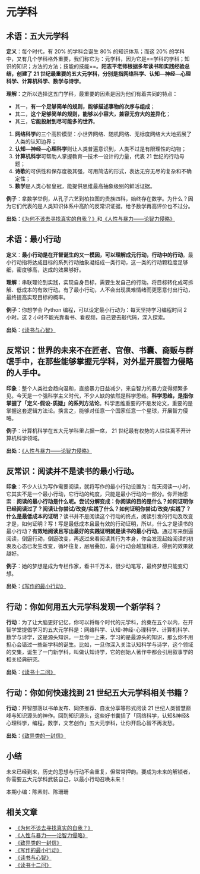 # 元学科

## 术语：五大元学科

**定义**：每个时代，有 20% 的学科会诞生 80% 的知识体系；而这 20% 的学科中，又有几个学科格外重要，我们称它为：元学科，因为它是==学科的学科；知识的知识；方法的方法；技能的技能==。**阳志平老师根据多年读书和实践经验总结，创建了 21 世纪最重要的五大元学科，分别是指网络科学、认知—神经—心理科学、计算机科学、数学与诗学**。

**理解**：之所以选择这五门学科，最重要的因素是因为他们有着共同的特点：

- 其一，**有一个足够简单的规则，能够描述事物的次序与组成**；
- 其二，**这个足够简单的规则，能够以小容大，兼容无穷大的差异化**； 
- 其三，**它能投射到尽可能多的世界**。

1. **网络科学**的三个高阶模型：小世界网络、随机网络、无标度网络大大地拓展了人类的认知边界；
2. **认知—神经—心理科学**则让人类普遍意识到，人类不过是有限理性的动物；
3. **计算机科学**可帮助人掌握教育—技术—设计的力量，代表 21 世纪的行动母题；
4. **诗歌**的可供性和保存度极其强，可用简洁的形式，表达无穷无尽的复杂和不确定性；
5. **数学**是人类心智皇冠，能提供思维最高抽象级别的鲜活证据。

**例子**：拿数学举例，从孔子六艺到柏拉图的贵族四科，始终存在数学。为什么？因为它们代表的是人类知识体系中高阶的反常识证据，给予数学再高评价也不过分。

**出处**：[《为何不该去寻找真实的自我？》](http://mp.weixin.qq.com/s?__biz=MzA4ODM4ODQ3MQ==&mid=2651930180&idx=2&sn=847ea04180a852110488ef6415e09613&chksm=8bcf785cbcb8f14ad12959968cc62b0709491d4fc0ffeb8684e5b4a48aaaa997d2d27678648a&scene=4#wechat_redirect)和[《人性与暴力——论智力侵略》](http://mp.weixin.qq.com/s?__biz=MzA4ODM4ODQ3MQ==&mid=2651930103&idx=1&sn=7313b9146e762dc2870ca7aa99f265f8&chksm=8bcf7befbcb8f2f99102dc18038518e1dcdc6e89ec2864511ad0befd9e1a3cf27e82e9930999&scene=4#wechat_redirect)

## 术语：最小行动

**定义**：**最小行动是在开智诞生的又一模因，可以理解成元行动，行动中的行动**。最小行动指将达成目标的系列行动抽象凝结成一类行动，这一类的行动颗粒度足够细，密度够高，达成的效果够好。

**理解**：串联理论到实践，实现自身目标，需要生发自己的行动。将目标转化成可拆解、低成本的有效行动。有了最小行动，人不会出现畏难情绪而更愿意付出行动，最终提高实现目标的概率。

**例子**：你想学会 Python 编程，可以设定最小行动为：每天坚持学习编程时间 2 小时。这 2 小时不能光靠看书、看视频，自己要去敲代码，深入探索。

**出处**：[《读书与心智》](http://mp.weixin.qq.com/s?__biz=MzA4ODM4ODQ3MQ==&mid=208149150&idx=1&sn=dcf7a79513ec579375ae706fb4c9ee3e)


## 反常识：世界的未来不在匠者、官僚、书囊、商贩与群氓手中，在那些能够掌握元学科，对外星开展智力侵略的人手中。

**印象**：整个人类社会趋向温和，直接暴力日益减少，来自智力的暴力变得频繁多见。今天是一个强科学主义时代，不少人缺的依然是科学思维。**科学思维，是指你掌握了「定义-假设-质疑」的系列方法论**。科学思维重要的不是发论文，重要的是掌握这套逻辑方法论。换言之，能够对任意一个国家任意一个星球，开展智力侵略。

**例子**：计算机科学在五大元学科里占据一席， 21 世纪最有权势的人往往离不开计算机科学领域。

**出处**：[《人性与暴力——论智力侵略》](http://mp.weixin.qq.com/s?__biz=MzA4ODM4ODQ3MQ==&mid=2651930103&idx=1&sn=7313b9146e762dc2870ca7aa99f265f8&chksm=8bcf7befbcb8f2f99102dc18038518e1dcdc6e89ec2864511ad0befd9e1a3cf27e82e9930999&scene=4#wechat_redirect)


## 反常识：阅读并不是读书的最小行动。

**印象**：不少人认为写作需要阅读，就将写作的最小行动设置为：每天阅读一小时，它其实不是一个最小行动，它行动的纯度，只能是最小行动的一部分。你开始思索：**阅读的最小行动是什么呢。尝试分解变成：你阅读的目的是什么？如何证明你已经阅读过了？阅读让你尝试/改变/实践了什么？如何证明你尝试/改变/实践了？什么是最低成本的证明**？读书并不是阅读这个行动的终点，阅读引发的行动及改变才是，如何证明？写！写是最低成本且最有效的行动证明，所以，什么才是读书的最小行动？**有效地阅读且写出最好的实践证明就是读书的最小行动**。通过写来倒逼阅读，倒逼行动，倒逼改变，再返过来看阅读其行为本身，你会发现起始阅读的初衷及心态已发生改变，循环往复，层层叠加，最小行动会越加精进，得到的效果就越好。

**例子**：她的梦想是成为专栏作家，看书千万本，很少动笔写，最终梦想只能变幻想。

**出处**：[《写作的最小行动》](http://mp.weixin.qq.com/s?__biz=MzA4ODM4ODQ3MQ==&mid=402388038&idx=1&sn=8511a6260b88672f786aa163a5932ac5&scene=4#wechat_redirect)


## 行动：你如何用五大元学科发现一个新学科？

**行动**：为了让大脑更好记忆，你可以将每个时代的元学科，约束在五个以内，在开智学堂提倡学习的五大元学科是：网络科学、认知-神经-心理科学、计算机科学、数学与诗学，这是源头知识。一旦你一上来，学习的是最源头的知识，那么你不用担心会错过一些新学科的诞生。比如，一旦你深入关注认知科学与诗学，这个领域的交集，诞生了一门新学科，叫做认知诗学，它的创始人著作中都会引用叙事学的相关经典研究。

**出处**：[《读书十二问》](http://mp.weixin.qq.com/s?__biz=MzA4ODM4ODQ3MQ==&mid=2651929939&idx=1&sn=dee6f0f600c45039756419939b6790f9&chksm=8bcf7b4bbcb8f25d28f0c058258188352bf845de719e90f16fa1cf74287df2eb3d9be7ee5161#rd)


## 行动：你如何快速找到 21 世纪五大元学科相关书籍？

**行动**：开智部落以书单发布、同侪推荐、自发分享等形式阅读 21 世纪人类智慧巅峰与知识源头的神作。回到知识源头，这些好书囊括了「网络科学，认知&神经&心理科学，编程，数学，文艺创作」五大元学科，让你开启心智不再发愁。

**出处**：[《致异类的一封信》](http://mp.weixin.qq.com/s?__biz=MzA4ODM4ODQ3MQ==&mid=2651930353&idx=1&sn=51d64aedd87a8021d9b2465ec4d02ddd&chksm=8bcf78e9bcb8f1ff91df7516b15e6a99b0411924247f755052e9a8bae1d4ba6d2b0a617a7eba&scene=21#wechat_redirect)


## 小结

未来已经到来，历史的思想与行动不会重复，但常常押韵。要成为未来的解锁者，你需要五大元学科武装自己，以最小行动召唤未来！

本期小编：陈素封、陈珊珊

## 相关文章

- [《为何不该去寻找真实的自我？》](http://mp.weixin.qq.com/s?__biz=MzA4ODM4ODQ3MQ==&mid=2651930180&idx=2&sn=847ea04180a852110488ef6415e09613&chksm=8bcf785cbcb8f14ad12959968cc62b0709491d4fc0ffeb8684e5b4a48aaaa997d2d27678648a&scene=4#wechat_redirect)
- [《人性与暴力——论智力侵略》](http://mp.weixin.qq.com/s?__biz=MzA4ODM4ODQ3MQ==&mid=2651930103&idx=1&sn=7313b9146e762dc2870ca7aa99f265f8&chksm=8bcf7befbcb8f2f99102dc18038518e1dcdc6e89ec2864511ad0befd9e1a3cf27e82e9930999&scene=4#wechat_redirect)
- [《致异类的一封信》](http://mp.weixin.qq.com/s?__biz=MzA4ODM4ODQ3MQ==&mid=2651930353&idx=1&sn=51d64aedd87a8021d9b2465ec4d02ddd&chksm=8bcf78e9bcb8f1ff91df7516b15e6a99b0411924247f755052e9a8bae1d4ba6d2b0a617a7eba&scene=21#wechat_redirect)
- [《写作的最小行动》](http://mp.weixin.qq.com/s?__biz=MzA4ODM4ODQ3MQ==&mid=402388038&idx=1&sn=8511a6260b88672f786aa163a5932ac5&scene=4#wechat_redirect)
- [《读书与心智》](http://mp.weixin.qq.com/s?__biz=MzA4ODM4ODQ3MQ==&mid=208149150&idx=1&sn=dcf7a79513ec579375ae706fb4c9ee3e)
- [《读书十二问》](http://mp.weixin.qq.com/s?__biz=MzA4ODM4ODQ3MQ==&mid=2651929939&idx=1&sn=dee6f0f600c45039756419939b6790f9&chksm=8bcf7b4bbcb8f25d28f0c058258188352bf845de719e90f16fa1cf74287df2eb3d9be7ee5161#rd)
